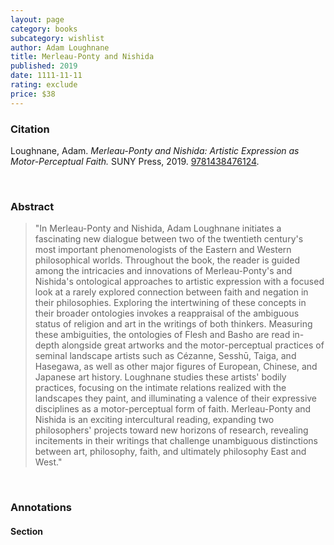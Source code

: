 ```yaml
---
layout: page
category: books
subcategory: wishlist
author: Adam Loughnane
title: Merleau-Ponty and Nishida
published: 2019
date: 1111-11-11
rating: exclude
price: $38
---
```


### Citation

Loughnane, Adam. *Merleau-Ponty and Nishida: Artistic Expression as Motor-Perceptual Faith.* SUNY Press, 2019. [9781438476124](https://sunypress.edu/Books/M/Merleau-Ponty-and-Nishida2).

<br>

### Abstract

> "In Merleau-Ponty and Nishida, Adam Loughnane initiates a fascinating new dialogue between two of the twentieth century's most important phenomenologists of the Eastern and Western philosophical worlds. Throughout the book, the reader is guided among the intricacies and innovations of Merleau-Ponty's and Nishida's ontological approaches to artistic expression with a focused look at a rarely explored connection between faith and negation in their philosophies. Exploring the intertwining of these concepts in their broader ontologies invokes a reappraisal of the ambiguous status of religion and art in the writings of both thinkers. Measuring these ambiguities, the ontologies of Flesh and Basho are read in-depth alongside great artworks and the motor-perceptual practices of seminal landscape artists such as Cézanne, Sesshū, Taiga, and Hasegawa, as well as other major figures of European, Chinese, and Japanese art history. Loughnane studies these artists' bodily practices, focusing on the intimate relations realized with the landscapes they paint, and illuminating a valence of their expressive disciplines as a motor-perceptual form of faith. Merleau-Ponty and Nishida is an exciting intercultural reading, expanding two philosophers' projects toward new horizons of research, revealing incitements in their writings that challenge unambiguous distinctions between art, philosophy, faith, and ultimately philosophy East and West."

<br>

### Annotations

#### Section

<br>
